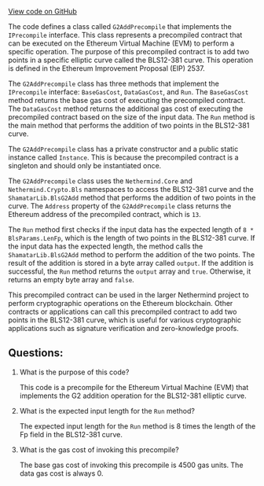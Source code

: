 [View code on GitHub](https://github.com/nethermindeth/nethermind/Nethermind.Evm/Precompiles/Bls/Shamatar/G2AddPrecompile.cs)

The code defines a class called `G2AddPrecompile` that implements the `IPrecompile` interface. This class represents a precompiled contract that can be executed on the Ethereum Virtual Machine (EVM) to perform a specific operation. The purpose of this precompiled contract is to add two points in a specific elliptic curve called the BLS12-381 curve. This operation is defined in the Ethereum Improvement Proposal (EIP) 2537.

The `G2AddPrecompile` class has three methods that implement the `IPrecompile` interface: `BaseGasCost`, `DataGasCost`, and `Run`. The `BaseGasCost` method returns the base gas cost of executing the precompiled contract. The `DataGasCost` method returns the additional gas cost of executing the precompiled contract based on the size of the input data. The `Run` method is the main method that performs the addition of two points in the BLS12-381 curve.

The `G2AddPrecompile` class has a private constructor and a public static instance called `Instance`. This is because the precompiled contract is a singleton and should only be instantiated once.

The `G2AddPrecompile` class uses the `Nethermind.Core` and `Nethermind.Crypto.Bls` namespaces to access the BLS12-381 curve and the `ShamatarLib.BlsG2Add` method that performs the addition of two points in the curve. The `Address` property of the `G2AddPrecompile` class returns the Ethereum address of the precompiled contract, which is `13`.

The `Run` method first checks if the input data has the expected length of `8 * BlsParams.LenFp`, which is the length of two points in the BLS12-381 curve. If the input data has the expected length, the method calls the `ShamatarLib.BlsG2Add` method to perform the addition of the two points. The result of the addition is stored in a byte array called `output`. If the addition is successful, the `Run` method returns the `output` array and `true`. Otherwise, it returns an empty byte array and `false`.

This precompiled contract can be used in the larger Nethermind project to perform cryptographic operations on the Ethereum blockchain. Other contracts or applications can call this precompiled contract to add two points in the BLS12-381 curve, which is useful for various cryptographic applications such as signature verification and zero-knowledge proofs.
## Questions: 
 1. What is the purpose of this code?
    
    This code is a precompile for the Ethereum Virtual Machine (EVM) that implements the G2 addition operation for the BLS12-381 elliptic curve.

2. What is the expected input length for the `Run` method?
    
    The expected input length for the `Run` method is 8 times the length of the Fp field in the BLS12-381 curve.

3. What is the gas cost of invoking this precompile?
    
    The base gas cost of invoking this precompile is 4500 gas units. The data gas cost is always 0.